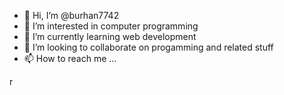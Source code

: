 - 👋 Hi, I’m @burhan7742
- 👀 I’m interested in computer programming
- 🌱 I’m currently learning web development
- 💞️ I’m looking to collaborate on progamming and related stuff
- 📫 How to reach me ...

<!---
burhan7742/burhan7742 is a ✨ special ✨ repository because its `README.md` (this file) appears on your GitHub profile.
You can click the Preview link to take a look at your changes.
--->r

